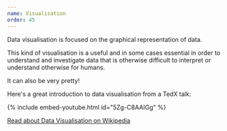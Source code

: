 ```yaml
---
name: Visualisation
order: 45
---
```


Data visualisation is focused on the graphical representation of data.

This kind of visualisation is a useful and in some cases essential in order to understand and investigate data that is otherwise difficult to interpret or understand otherwise for humans.

<!--more-->

It can also be very pretty!

Here's a great introduction to data visualisation from a TedX talk:

{% include embed-youtube.html id="5Zg-C8AAIGg" %}

<a class="btn btn-dark mt-4" href="https://en.wikipedia.org/wiki/Data_visualization">Read about Data Visualisation on Wikipedia</a>